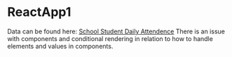 # ReactApp1

Data can be found here: [School Student Daily Attendence](https://www.kaggle.com/datasets/sahirmaharajj/school-student-daily-attendance)
There is an issue with components and conditional rendering in relation to how to handle elements and values in components.
